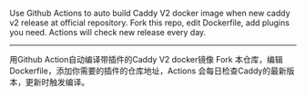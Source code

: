 Use Github Actions to auto build Caddy V2 docker image when new caddy v2 release at official repository.
Fork this repo, edit Dockerfile, add plugins you need. Actions will check new release every day.

----

用Github Action自动编译带插件的Caddy V2 docker镜像
Fork 本仓库，编辑 Dockerfile，添加你需要的插件的仓库地址，Actions 会每日检查Caddy的最新版本，更新时触发编译。

